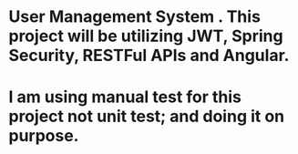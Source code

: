 # User Management System . This project will be utilizing JWT, Spring Security, RESTFul APIs and Angular.
# I am using manual test for this project not unit test; and doing it on purpose.

